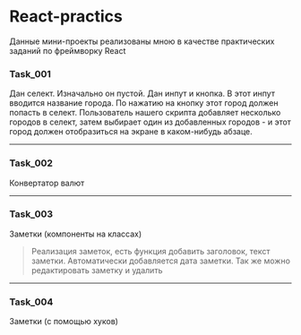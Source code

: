 # React-practics
Данные мини-проекты реализованы мною в качестве практических заданий по фреймворку React
### Task_001
Дан селект. Изначально он пустой. Дан инпут и кнопка. В этот инпут вводится название города. По нажатию на кнопку этот город должен попасть в селект. Пользователь нашего скрипта добавляет несколько городов в селект, затем выбирает один из добавленных городов - и этот город должен отобразиться на экране в каком-нибудь абзаце.
***
### Task_002
Конвертатор валют
***
### Task_003
Заметки (компоненты на классах)
>Реализация заметок, есть функция добавить заголовок, текст заметки. Автоматически добавляется дата заметки. Так же можно редактировать заметку и удалить
***
### Task_004
Заметки (с помощью хуков)